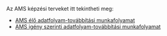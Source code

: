 Az AMS képzési terveket itt tekintheti meg:

- [AMS élő adatfolyam-továbbítási munkafolyamat](https://azure.microsoft.com/documentation/learning-paths/media-services-streaming-live/)
- [AMS igény szerinti adatfolyam-továbbítási munkafolyamat](https://azure.microsoft.com/documentation/learning-paths/media-services-streaming-on-demand/)


<!--HONumber=Jun16_HO2-->


